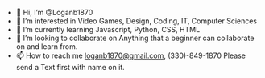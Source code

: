 - 👋 Hi, I’m @Loganb1870
- 👀 I’m interested in Video Games, Design, Coding, IT, Computer Sciences 
- 🌱 I’m currently learning Javascript, Python, CSS, HTML
- 💞️ I’m looking to collaborate on Anything that a beginner can collaborate on and learn from.
- 📫 How to reach me loganb1870@gmail.com, (330)-849-1870 Please send a Text first with name on it.

<!---
Loganb1870/Loganb1870 is a ✨ special ✨ repository because its `README.md` (this file) appears on your GitHub profile.
You can click the Preview link to take a look at your changes.
--->
